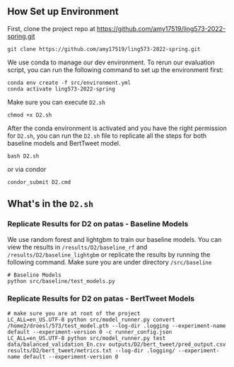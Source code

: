 ## How Set up Environment

First, clone the project repo at https://github.com/amy17519/ling573-2022-spring.git

```
git clone https://github.com/amy17519/ling573-2022-spring.git
```

We use conda to manage our dev environment. To rerun our evaluation script, you can run the following command to set up the environment first:

```
conda env create -f src/environment.yml
conda activate ling573-2022-spring
```

Make sure you can execute `D2.sh`

```
chmod +x D2.sh
```

After the conda environment is activated and you have the right permission for `D2.sh`, you can run the `D2.sh` file to replicate all the steps for both baseline models and BertTweet model.

```
bash D2.sh
```

or via condor

```
condor_submit D2.cmd
```


## What's in the `D2.sh`

### Replicate Results for D2 on patas - Baseline Models

We use random forest and lightgbm to train our baseline models. You can view the results in `/results/D2/baseline_rf` and `/results/D2/baseline_lightgbm` or replicate the results by running the following command. Make sure you are under directory `/src/baseline`

```
# Baseline Models
python src/baseline/test_models.py
```

### Replicate Results for D2 on patas - BertTweet Models

```
# make sure you are at root of the project
LC_ALL=en_US.UTF-8 python src/model_runner.py convert /home2/droesl/573/test_model.pth --log-dir .logging --experiment-name default --experiment-version 0 -c runner_config.json
LC_ALL=en_US.UTF-8 python src/model_runner.py test data/balanced_validation_En.csv outputs/D2/bert_tweet/pred_output.csv results/D2/bert_tweet/metrics.txt --log-dir .logging/ --experiment-name default --experiment-version 0
```
